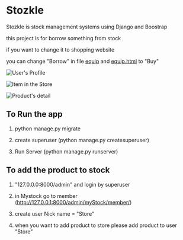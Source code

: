 # Stozkle
Stozkle is stock management systems using Django and Boostrap

this project is for borrow something from stock

if you want to change it to shopping website

you can change "Borrow" in file [equip](https://github.com/DreamN/Stozkle/blob/master/templates/equiplist.html) and [equip.html](https://github.com/DreamN/Stozkle/blob/master/templates/equip.html) to "Buy"

![User's Profile](http://isara.kmi.tl/Stozkle/Stozkle1.PNG)


![Item in the Store](http://isara.kmi.tl/Stozkle/Stozkle2.PNG)


![Product's detail](http://isara.kmi.tl/Stozkle/Stozkle3.png)




## To Run the app

1. python manage.py migrate

2. create superuser (python manage.py createsuperuser)

3. Run Server (python manage.py runserver)

## To add the product to stock

1. "127.0.0.0:8000/admin" and login by superuser

2. in Mystock go to member (http://127.0.0.1:8000/admin/myStock/member/)

3. create user Nick name = "Store"

4. when you want to add product to store please add product to user "Store"
